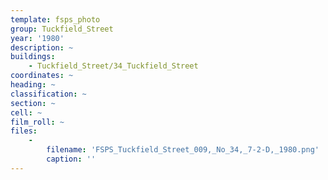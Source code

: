 ```yaml
---
template: fsps_photo
group: Tuckfield_Street
year: '1980'
description: ~
buildings:
    - Tuckfield_Street/34_Tuckfield_Street
coordinates: ~
heading: ~
classification: ~
section: ~
cell: ~
film_roll: ~
files:
    -
        filename: 'FSPS_Tuckfield_Street_009,_No_34,_7-2-D,_1980.png'
        caption: ''
---
```

